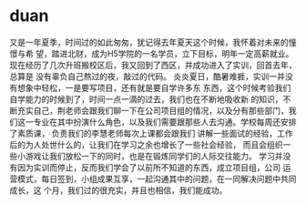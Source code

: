 # duan
 又是一年夏季，时间过的如此匆匆，犹记得去年夏天这个时候，我怀着对未来的憧憬与希
望，踏进北财，成为H5学院的一名学员，立下目标，明年一定高薪就业。
    现在经历了几次升班搬校区后，我又回到了西区，并成功进入了实训，回首去年，总算是
没有辜负自己熬过的夜，敲过的代码。
    炎炎夏日，酷暑难捱，实训一并没有想象中轻松，一是要写项目，还有就是要自学许多东
东西，这个时候考验我们自学能力的时候到了，时间一点一滴的过去，我们也在不断地吸收新
的知识，不断充实自己，荆老师会跟我们聊一下在公司项目组的情况，以及分有那些部门，我
们这一专业在其中扮演什么角色，以及我们需要跟那些人去沟通。学校每周还安排了素质课，
负责我们的李慧老师每次上课都会跟我们
讲解一些面试的经验，工作后的为人处世什么的，让我们在学习之余也增长了一些社会经验，
而且会组织一些小游戏让我们放松一下的同时，也是在锻炼同学们的人际交往能力。
    学习并没有因为实训而停止，反而我们学会了以前所不知道的东西，成立项目组，公司
运营模式，每日签到，小组成果互享，一起沟通其中的问题，在一同解决问题中共同成长，这
个月，我们过的很充实，并且也相信，我们能成功。
